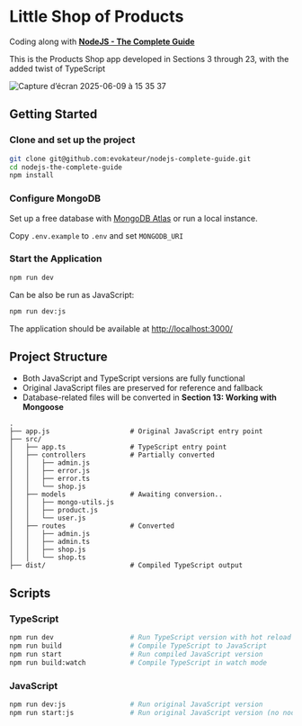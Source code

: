# Little Shop of Products

Coding along with [**NodeJS - The Complete Guide**](https://www.udemy.com/course/nodejs-the-complete-guide/)

This is the Products Shop app developed in Sections 3 through 23, with the added twist of TypeScript

![Capture d’écran 2025-06-09 à 15 35 37](https://github.com/user-attachments/assets/1774c6ff-8eb2-4934-925c-04af2c2902ad)

## Getting Started

### Clone and set up the project

```sh
git clone git@github.com:evokateur/nodejs-complete-guide.git
cd nodejs-the-complete-guide
npm install
```

### Configure MongoDB

Set up a free database with
[MongoDB Atlas](https://www.mongodb.com/atlas/database) or run a local instance.

Copy `.env.example` to `.env` and set `MONGODB_URI`

### Start the Application

```sh
npm run dev
```

Can be also be run as JavaScript:

```sh
npm run dev:js
```

The application should be available at <http://localhost:3000/>

## Project Structure

- Both JavaScript and TypeScript versions are fully functional
- Original JavaScript files are preserved for reference and fallback
- Database-related files will be converted in **Section 13: Working with Mongoose**

```
.
├── app.js                    # Original JavaScript entry point
├── src/                      
│   ├── app.ts                # TypeScript entry point
│   ├── controllers           # Partially converted 
│   │   ├── admin.js          
│   │   ├── error.js
│   │   ├── error.ts
│   │   └── shop.js           
│   ├── models                # Awaiting conversion..
│   │   ├── mongo-utils.js
│   │   ├── product.js
│   │   └── user.js
│   ├── routes                # Converted 
│   │   ├── admin.js
│   │   ├── admin.ts
│   │   ├── shop.js
│   │   └── shop.ts
├── dist/                     # Compiled TypeScript output
```

## Scripts

### TypeScript

```bash
npm run dev                   # Run TypeScript version with hot reload
npm run build                 # Compile TypeScript to JavaScript
npm run start                 # Run compiled JavaScript version
npm run build:watch           # Compile TypeScript in watch mode
```

### JavaScript

```bash
npm run dev:js                # Run original JavaScript version
npm run start:js              # Run original JavaScript version (no nodemon)
```
